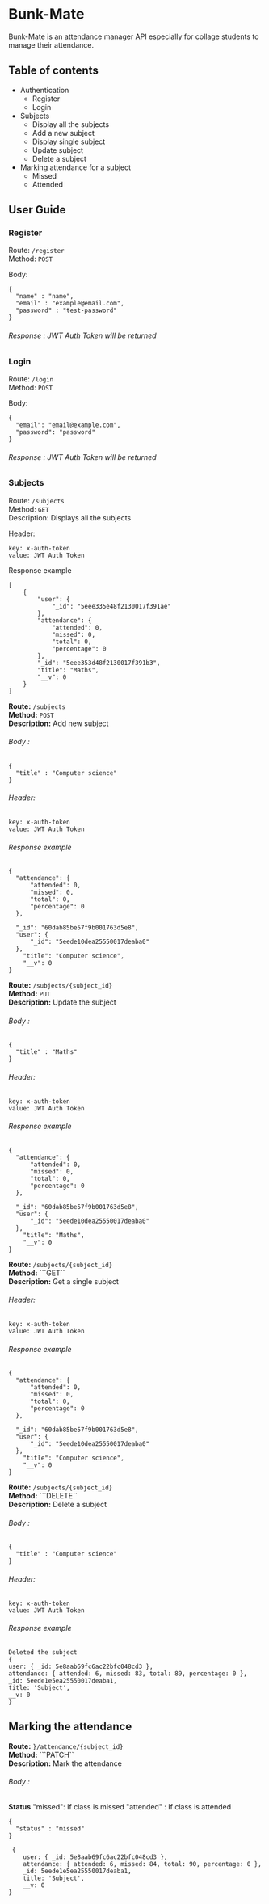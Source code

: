 

# Bunk-Mate
Bunk-Mate is an attendance manager API especially for collage students to manage their attendance.

## Table of contents

* Authentication
  * Register
  * Login
* Subjects
  * Display all the subjects
  * Add a new subject
  * Display single subject
  * Update subject
  * Delete a subject
* Marking attendance for a subject
  * Missed
  * Attended


## User Guide

### Register

Route: ```/register``` <br />
Method: ```POST``` <br />

Body: 
    
    {
      "name" : "name",
      "email" : "example@email.com",
      "password" : "test-password"
    }
    

###### Response : JWT Auth Token will be returned

### Login

Route: ```/login``` <br />
Method: ```POST``` <br />

Body: 
    
    {
      "email": "email@example.com",
      "password": "password"
    } 
    

###### Response : JWT Auth Token will be returned

### Subjects

Route: ``` /subjects ``` <br />
Method: ```GET``` <br />
Description: Displays all the subjects <br />


Header:

```
key: x-auth-token
value: JWT Auth Token
```

Response example

    [
        {
            "user": {
                "_id": "5eee335e48f2130017f391ae"
            },
            "attendance": {
                "attended": 0,
                "missed": 0,
                "total": 0,
                "percentage": 0
            },
            "_id": "5eee353d48f2130017f391b3",
            "title": "Maths",
            "__v": 0
        }
    ]
    
**Route:** ``` /subjects ``` <br />
**Method:** ```POST``` <br />
**Description:** Add new subject <br />


###### Body :

    {
      "title" : "Computer science"
    }

###### Header:

```
key: x-auth-token
value: JWT Auth Token
```

###### Response example

    {
      "attendance": {
          "attended": 0,
          "missed": 0,
          "total": 0,
          "percentage": 0
      },

      "_id": "60dab85be57f9b001763d5e8",
      "user": {
          "_id": "5eede10dea25550017deaba0"
      },
        "title": "Computer science",
        "__v": 0
    }
  
**Route:** ``` /subjects/{subject_id} ``` <br />
**Method:** ```PUT``` <br />
**Description:** Update the subject<br />


###### Body :

    {
      "title" : "Maths"
    }

###### Header:

```
key: x-auth-token
value: JWT Auth Token
```

###### Response example

    {
      "attendance": {
          "attended": 0,
          "missed": 0,
          "total": 0,
          "percentage": 0
      },

      "_id": "60dab85be57f9b001763d5e8",
      "user": {
          "_id": "5eede10dea25550017deaba0"
      },
        "title": "Maths",
        "__v": 0
    }
    
    
**Route:** ``` /subjects/{subject_id} ``` <br />
**Method:** ```GET`` <br />
**Description:** Get a single subject <br />


###### Header:

```
key: x-auth-token
value: JWT Auth Token
```

###### Response example

    {
      "attendance": {
          "attended": 0,
          "missed": 0,
          "total": 0,
          "percentage": 0
      },

      "_id": "60dab85be57f9b001763d5e8",
      "user": {
          "_id": "5eede10dea25550017deaba0"
      },
        "title": "Computer science",
        "__v": 0
    }
    
**Route:** ``` /subjects/{subject_id} ``` <br />
**Method:** ```DELETE`` <br />
**Description:** Delete a subject  <br />


###### Body :

    {
      "title" : "Computer science"
    }

###### Header:

```
key: x-auth-token
value: JWT Auth Token
```

###### Response example

    Deleted the subject
    {
    user: { _id: 5e8aab69fc6ac22bfc048cd3 },
    attendance: { attended: 6, missed: 83, total: 89, percentage: 0 },
    _id: 5eede1e5ea25550017deaba1,
    title: 'Subject',
    __v: 0
    }
    
## Marking the attendance

**Route:** ``` }/attendance/{subject_id} ``` <br />
**Method:** ```PATCH`` <br />
**Description:** Mark the attendance  <br />

###### Body :
**Status** 
"missed": If class is missed
"attended" : If class is attended

    {
      "status" : "missed"
    }
    
     {
        user: { _id: 5e8aab69fc6ac22bfc048cd3 },
        attendance: { attended: 6, missed: 84, total: 90, percentage: 0 },
        _id: 5eede1e5ea25550017deaba1,
        title: 'Subject',
        __v: 0
    }



    
    
